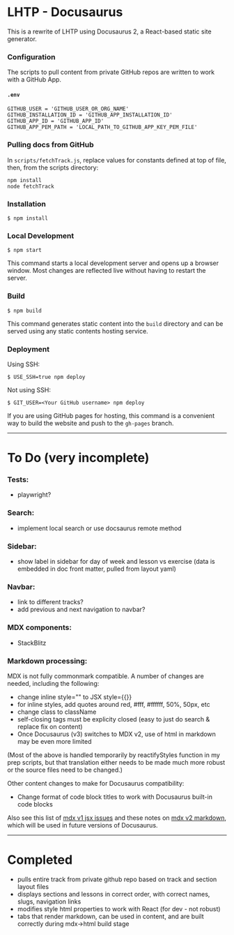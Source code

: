 # LHTP - Docusaurus

This is a rewrite of LHTP using Docusaurus 2, a React-based static site generator.

### Configuration

The scripts to pull content from private GitHub repos are written to work with a GitHub App.

#### **`.env`**
```
GITHUB_USER = 'GITHUB_USER_OR_ORG_NAME'
GITHUB_INSTALLATION_ID = 'GITHUB_APP_INSTALLATION_ID'
GITHUB_APP_ID = 'GITHUB_APP_ID'
GITHUB_APP_PEM_PATH = 'LOCAL_PATH_TO_GITHUB_APP_KEY_PEM_FILE'
```

### Pulling docs from GitHub

In `scripts/fetchTrack.js`, replace values for constants defined at top of file, then, from the scripts directory:

```
npm install
node fetchTrack
```

### Installation

```
$ npm install
```

### Local Development

```
$ npm start
```

This command starts a local development server and opens up a browser window. Most changes are reflected live without having to restart the server.

### Build

```
$ npm build
```

This command generates static content into the `build` directory and can be served using any static contents hosting service.

### Deployment

Using SSH:

```
$ USE_SSH=true npm deploy
```

Not using SSH:

```
$ GIT_USER=<Your GitHub username> npm deploy
```

If you are using GitHub pages for hosting, this command is a convenient way to build the website and push to the `gh-pages` branch.

---

To Do (very incomplete)
=======================

### Tests:

- playwright?

### Search:

- implement local search or use docsaurus remote method

### Sidebar:

- show label in sidebar for day of week and lesson vs exercise (data is embedded in doc front matter, pulled from layout yaml)

### Navbar:

- link to different tracks?
- add previous and next navigation to navbar?

### MDX components:

- StackBlitz

### Markdown processing:

MDX is not fully commonmark compatible. A number of changes are needed, including the following:

- change inline style="" to JSX style={{}}
- for inline styles, add quotes around red, #fff, #ffffff, 50%, 50px, etc
- change class to className
- self-closing tags must be explicity closed (easy to just do search & replace fix on content)
- Once Docusaurus (v3) switches to MDX v2, use of html in markdown may be even more limited

(Most of the above is handled temporarily by reactifyStyles function in my prep scripts, but that translation either needs to be made much more robust or the source files need to be changed.)

Other content changes to make for Docusaurus compatibility:

- Change format of code block titles to work with Docusaurus built-in code blocks

Also see this list of [mdx v1 jsx issues](https://docusaurus.io/docs/next/markdown-features/react#markdown-and-jsx-interoperability) and these notes on [mdx v2 markdown](https://github.com/micromark/mdx-state-machine#72-deviations-from-markdown), which will be used in future versions of Docusaurus.

---

Completed
=========

- pulls entire track from private github repo based on track and section layout files
- displays sections and lessons in correct order, with correct names, slugs, navigation links
- modifies style html properties to work with React (for dev - not robust)
- tabs that render markdown, can be used in content, and are built correctly during mdx->html build stage
